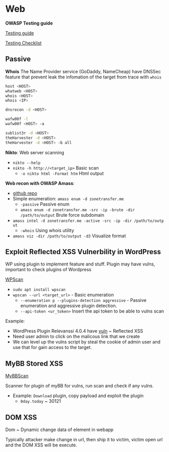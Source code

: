 # Web

**OWASP Testing guide**

[Testing guide](https://owasp.org/www-project-web-security-testing-guide/)

[Testing Checklist](http://github.com/0xRadi/OWASP-Web-Checklist)

## Passive

**Whois**
The Name Provider service (GoDaddy, NameCheap) have DNSSec feature that prevent leak the infomation of the target from trace with `whois`

```sh
host <HOST>
whatweb <HOST>
whois <HOST>
whois <IP>

dnsrecon -d <HOST>

wafw00f -l
wafw00f <HOST> -a

sublist3r -d <HOST>
theHarvester -d <HOST>
theHarvester -d <HOST> -b all
```

**Nikto**: Web server scanning
- `nikto --help`
- `nikto -h http://<target_ip>` Basic scan
    - `-o nikto html -Format htm` Html output
    
**Web recon with OWASP Amass**:
- [github repo](https://github.com/owasp-amass/amass)
- Simple enumeration: `amass enum -d zonetransfer.me`
    - `-passive` Passive enum
    - `amass enum -d zonetransfer.me -src -ip -brute -dir /path/to/output` Brute force subdomain
- `amass intel -d zonetransfer.me -active -src -ip -dir /path/to/outp ut`
    - `-whois` Using whois utility
- `amass viz -dir /path/to/output -d3` Visualize format

## Exploit Reflected XSS Vulnerbility in WordPress

WP using plugin to implement feature and stuff. Plugin may have vulns, important to check plugins of Wordpress

[WPScan](https://wpscan.com/)
- `sudo apt install wpscan`
- `wpscan --url <target_url>` - Basic enumeration
    - `--enumeration p --plugins-detection aggressive` - Passive enumeration and aggressive plugin detection.
    - `--api-token <ur_token>` Insert the api token to be able to vulns scan

Example:
- WordPress Plugin Relevanssi 4.0.4 have [vuln](https://www.exploit-db.com/exploits/44366) ~ Reflected XSS
- Need user admin to click on the malicous link that we create
- We can level up the vulns script by steal the cookie of admin user and use that for gain access to the target.

## MyBB Stored XSS

[MyBBScan](https://github.com/0xB9/MyBBscan)

Scanner for plugin of myBB for vulns, run scan and check if any vulns.
- Example: `Download` plugin, copy payload and exploit the plugin
  - `0day.today` ~ 30121

## DOM XSS

Dom ~ Dynamic change data of element in webapp

Typically attacker make change in url, then ship it to victim, victim open url and the DOM XSS will be execute.
